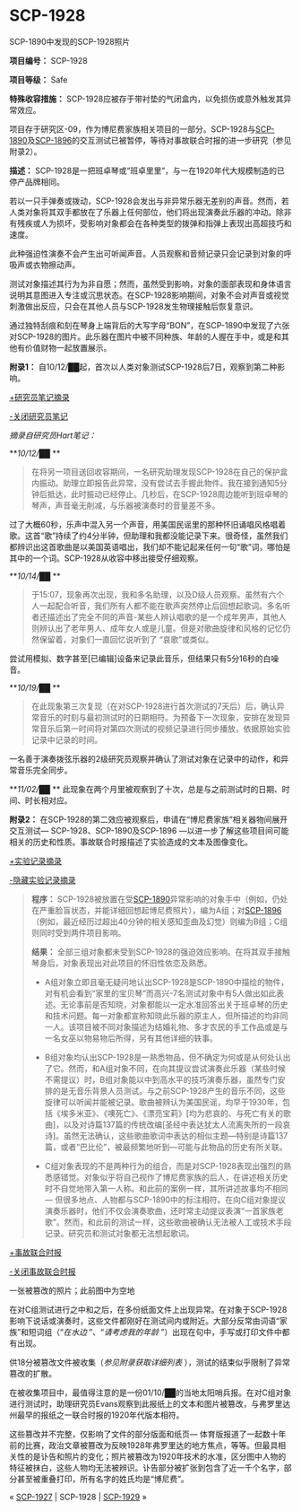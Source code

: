 # SCP-1928
                        




SCP-1890中发现的SCP-1928照片



**项目编号：** SCP-1928

**项目等级：** Safe

**特殊收容措施：** SCP-1928应被存于带衬垫的气闭盒内，以免损伤或意外触发其异常效应。

项目存于研究区-09，作为博尼费家族相关项目的一部分。SCP-1928与[SCP-1890](/scp-1890)及[SCP-1896](/scp-1896)的交互测试已被暂停，等待对事故联合时报的进一步研究（参见附录2）。

**描述：** SCP-1928是一把班卓琴或“班卓里里”，与一在1920年代大规模制造的已停产品牌相同。

若以一只手弹奏或拨动，SCP-1928会发出与非异常乐器无差别的声音。然而，若人类对象将其双手都放在了乐器上任何部位，他们将出现演奏此乐器的冲动。除非有残疾或人为损坏，受影响对象都会在各种类型的拨弹和指弹上表现出高超技巧和速度。

此种强迫性演奏不会产生出可听闻声音。人员观察和音频记录只会记录到对象的呼吸声或衣物擦动声。

测试对象描述其行为为非自愿；然而，虽然受到影响，对象的面部表现和身体语言说明其意图进入专注或沉思状态。在SCP-1928影响期间，对象不会对声音或视觉刺激做出反应，只会在其他人员与SCP-1928发生物理接触后恢复意识。

通过独特刮痕和刻在琴身上端背后的大写字母“BON”，在SCP-1890中发现了六张对SCP-1928的图片。此乐器在图片中被不同种族、年龄的人握在手中，或是和其他有价值财物一起放置展示。

**附录1：** 
自10/12/██起，首次以人类对象测试SCP-1928后7日，观察到第二种影响。


<a shape='rect' class='collapsible-block-link' href='javascript:;'>+&#30740;&#31350;&#21592;&#31508;&#35760;&#25688;&#24405;</a>

<a shape='rect' class='collapsible-block-link' href='javascript:;'>-&#20851;&#38381;&#30740;&#31350;&#21592;&#31508;&#35760;</a>


*摘录自研究员Hart笔记：* 

***10/12/██* ** 


> 在将另一项目送回收容期间，一名研究助理发现SCP-1928在自己的保护盒内振动。助理立即报告此异常，没有尝试去手握此物件。我在接到通知5分钟后抵达，此时振动已经停止。几秒后，在SCP-1928周边能听到班卓琴的琴声，声音毫无削减，与乐器被演奏时的音量差不多。

过了大概60秒，乐声中混入另一个声音，用美国民谣里的那种怀旧诵唱风格唱着歌。这首“歌”持续了约4分半钟，但助理和我都没能记录下来。很奇怪，虽然我们都辨识出这首歌曲是以美国英语唱出，我们却不能记起来任何一句“歌”词，哪怕是其中的一个词。SCP-1928从收容中移出接受仔细观察。
> 

***10/14/██* ** 


> 于15:07，现象再次出现，我和多名助理，以及D级人员观察。虽然有六个人一起配合听音，我们所有人都不能在歌声突然停止后回想起歌词。多名听者还描述出了完全不同的声音-某些人辨认唱歌的是一个成年男声，其他人则辨认出了老年男人、成年女人或是儿童。但是对歌曲旋律和风格的记忆仍然保留着，对象们一直回忆说听到了 “哀歌”或类似。

尝试用模拟、数字甚至[已编辑]设备来记录此音乐，但结果只有5分16秒的白噪音。
> 

***10/19/██* ** 


> 在此现象第三次复现（在对SCP-1928进行首次测试的7天后）后，确认异常音乐的时刻与最初测试时的日期相符。为预备下一次现象，安排在发现异常音乐后第一时间将对第四次测试的视频记录进行同步播放，依据原始实验记录中记录的时间。

一名善于演奏拨弦乐器的2级研究员观察并确认了测试对象在记录中的动作，和异常音乐完全同步。
> 

***11/02/██* ** 
此现象在两个月里被观察到了十次，总是与之前测试时的日期、时间、时长相对应。




**附录2：** 
在SCP-1928的第二效应被观察后，申请在“博尼费家族”相关器物间展开交互测试— SCP-1928、SCP-1890及SCP-1896 —以进一步了解这些项目间可能相关的历史和性质。事故联合时报描述了实验造成的文本及图像变化。


<a shape='rect' class='collapsible-block-link' href='javascript:;'>+&#23454;&#39564;&#35760;&#24405;&#25688;&#24405;</a>

<a shape='rect' class='collapsible-block-link' href='javascript:;'>-&#38544;&#34255;&#23454;&#39564;&#35760;&#24405;&#25688;&#24405;</a>


> **程序：** SCP-1928被放置在受[SCP-1890](/scp-1890)异常影响的对象手中（例如，仍处在严重脸盲状态，并能详细回想起博尼费照片），编为A组；对[SCP-1896](/scp-1896)（例如，最近经历过超出40分钟的相关感知歪曲及幻觉）则编为B组；C组则同时受到两件项目影响。
> 
> **结果：** 全部三组对象都未受到SCP-1928的强迫效应影响。在将其双手接触琴身后，对象表现出对此项目的怀旧性依恋及熟悉。
> 
> - A组对象立即且毫无疑问地认出SCP-1928是SCP-1890中描绘的物件，对有机会看到“家里的宝贝琴”而高兴-7名测试对象中有5人做出如此表述。无论事前是否知晓，对象都能以一定水准回答出关于班卓琴的历史和技术问题。每一对象都宣称知晓此乐器的原主人，但所描述的均非同一人。该项目被不同对象描述为结婚礼物、多才农民的手工作品或是与一名女巫以物易物后所得，另有其他详细的轶事。
> 
> - B组对象均认出SCP-1928是一熟悉物品，但不确定为何或是从何处认出了它。然而，和A组对象不同，在向其提议尝试演奏此乐器（某些时候不需提议）时，B组对象能以中到高水平的技巧演奏乐器，虽然专门安排的是无音乐背景人员测试。与之前SCP-1928产生的音乐不同，这些旋律可以听闻并能被记录。歌曲被辨认为美国民谣，均早于1930年，包括《埃多米亚》、《噢死亡》、《漂亮宝莉》[均为悲哀的、与死亡有关的歌曲]，以及对诗篇137篇的传统改编[圣经中表达犹太人流离失所的一段哀诗]。虽然无法确认，这些歌曲歌词中表达的相似主题—特别是诗篇137篇，或者“巴比伦”，被最频繁地听到—可能与此物品的历史有所关联。
> 
> - C组对象表现的不是两种行为的组合，而是对SCP-1928表现出强烈的熟悉感错觉。对象似乎将自己视作了博尼费家族的后人，在讲述相关历史时不自觉地带入第一人称。和此前的案例一样，其所讲述故事均不相同— 但很多地点、人物都与SCP-1890中的标注相符。在向C组对象提议演奏乐器时，他们不仅会演奏歌曲，还时常主动提议表演“一首家族老歌”。然而，和此前的测试一样，这些歌曲被确认无法被人工或技术手段记录。研究员和测试对象都无法想起歌词。
> 





<a shape='rect' class='collapsible-block-link' href='javascript:;'>+&#20107;&#25925;&#32852;&#21512;&#26102;&#25253;</a>

<a shape='rect' class='collapsible-block-link' href='javascript:;'>-&#20851;&#38381;&#20107;&#25925;&#32852;&#21512;&#26102;&#25253;</a>



一张被篡改的照片；此前图中为空地



在对C组测试进行之中和之后，在多份纸面文件上出现异常。在对象于SCP-1928影响下说话或演奏时，这些文件都刚好在测试间内或附近。大部分反常由词语“家族”和短词组（“*在水边* ”、“*请考虑我的年龄* ”）出现在句中，手写或打印文件中都有出现。

供18分被篡改文件被收集（*参见附录获取详细列表* ），测试的结束似乎限制了异常篡改的扩散。

在被收集项目中，最值得注意的是一份01/10/██的当地太阳哨兵报。在对C组对象进行测试时，助理研究员Evans观察到此报纸上的文本和图片被篡改，与弗罗里达州最早的报纸之一联合时报的1920年代版本相符。

这些篡改并不完整，仅影响了文件的部分版面和纸页— 体育版报道了一起数十年前的比赛，政治文章被篡改为反映1928年弗罗里达的地方焦点，等等。但最具相关性的是讣告和照片的变化；照片被篡改为1920年技术的水准，区分图中人物的特征被抹白，这些人物均无法被辨识。讣告部分被扩张到包含了近一千个名字，部分甚至被重叠打印，所有名字的姓氏均是“博尼费”。






« <a shape='rect' class='newpage' href='/scp-1927'>SCP-1927</a> | SCP-1928 | [SCP-1929](/scp-1929) »





                    